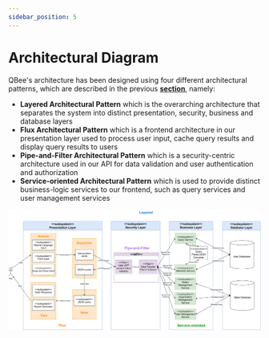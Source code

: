 ```yaml
---
sidebar_position: 5
---
```


# Architectural Diagram

QBee's architecture has been designed using four different architectural patterns, which are described in the previous [**section**](./architectural-patterns.md), namely:
- **Layered Architectural Pattern** which is the overarching architecture that separates the system into distinct presentation, security, business and database layers
- **Flux Architectural Pattern** which is a frontend architecture in our presentation layer used to process user input, cache query results and display query results to users
- **Pipe-and-Filter Architectural Pattern** which is a security-centric architecture used in our API for data validation and user authentication and authorization
- **Service-oriented Architectural Pattern** which is used to provide distinct business-logic services to our frontend, such as query services and user management services

![QBee Architectural Diagram](./../../static/img/QBeeFinalArchitecturalDiagram.svg)